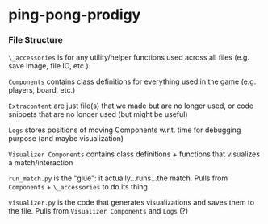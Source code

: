 # ping-pong-prodigy

### File Structure
`\_accessories` is for any utility/helper functions used across all files (e.g. save image, file IO, etc.)

`Components` contains class definitions for everything used in the game (e.g. players, board, etc.)

`Extracontent` are just file(s) that we made but are no longer used, or code snippets that are no longer used (but might be useful)

`Logs` stores positions of moving Components w.r.t. time for debugging purpose (and maybe visualization)

`Visualizer Components` contains class definitions + functions that visualizes a match/interaction

`run_match.py` is the "glue": it actually...runs...the match. Pulls from `Components` + `\_accessories` to do its thing.

`visualizer.py` is the code that generates visualizations and saves them to the file. Pulls from `Visualizer Components` and `Logs` (?)
